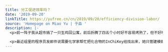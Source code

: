 ```yaml
---
title: 分工促进效率吗？
date: '2019-09-20'
linkTitle: https://yufree.cn/cn/2019/09/20/efficiency-division-labor/
source: 'Homepage on Miao Yu | 于淼 '
description: |-
  <p>前一阵子我从超市搞了一只生鸡回公寓，前后折腾了四五个小时好不容易烤熟了，但不好吃，超市里现成的烤鸡价格比生鸡没高多少还好吃，我折腾这么一把看起来就是浪费时间。在烤鸡问题上，我确实不专业，前段时间网上火的王刚的硬核炒菜就是因为大量使用宽油劝退了很多人，但真实的情况是餐馆里做菜用宽油太正常了，因为可以反复用。反观家常菜，倒一锅油做一道菜不是不行，就是不经济，普通人家里没矿哪有条件天天宽油，这个技能点完全训练不到。很多菜你只能在馆子里吃可能不是因为你不是厨子，而是你就算会步骤也得不到日常练习来巩固技能熟悉火候。在这里分工是经济问题。</p>

  <p>最近组里的程序员发邮件说需要化学家帮忙把化合物的InChiKey给找出来，她只管建模做预测，然而即使我去找 InChiKey，也不可能搞清楚几百种化合物InChiKey是否正确，或者说，面对一个十万级化合物数据库，任何化学家都不可能是专家。好比我虽然母语是中文，但字典里的字我也认不全，博士学位更多是某个专业方向的认证，不代表知识博到可以胜过维基百科或搜素引擎。另外XX家在西方文化里更多是职业认证，STEM出来的都可以自称工程师或科学家。这里
---
```

